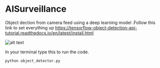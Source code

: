 # AISurveillance
Object dection from camera feed using a deep learning model
.Follow this link to set everything up https://tensorflow-object-detection-api-tutorial.readthedocs.io/en/latest/install.html

![alt text](https://cdn-images-1.medium.com/max/1600/1*QOGcvHbrDZiCqTG6THIQ_w.png)

In your terminal type this to run the code.
```
python object_detector.py

```

